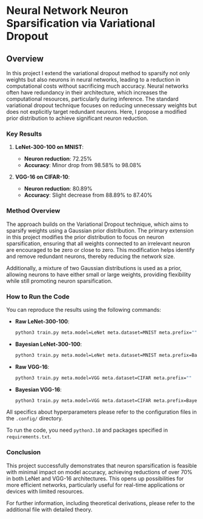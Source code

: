# Neural Network Neuron Sparsification via Variational Dropout

## Overview

In this project I extend the variational dropout method to sparsify not only weights but also neurons in neural networks, leading to a reduction in computational costs without sacrificing much accuracy. Neural networks often have redundancy in their architecture, which increases the computational resources, particularly during inference. The standard variational dropout technique focuses on reducing unnecessary weights but does not explicitly target redundant neurons. Here, I propose a modified prior distribution to achieve significant neuron reduction.

### Key Results

1. **LeNet-300-100 on MNIST**: 
   - **Neuron reduction**: 72.25%
   - **Accuracy**: Minor drop from 98.58% to 98.08%
   
2. **VGG-16 on CIFAR-10**: 
   - **Neuron reduction**: 80.89%
   - **Accuracy**: Slight decrease from 88.89% to 87.40%

### Method Overview

The approach builds on the Variational Dropout technique, which aims to sparsify weights using a Gaussian prior distribution. The primary extension in this project modifies the prior distribution to focus on neuron sparsification, ensuring that all weights connected to an irrelevant neuron are encouraged to be zero or close to zero. This modification helps identify and remove redundant neurons, thereby reducing the network size.

Additionally, a mixture of two Gaussian distributions is used as a prior, allowing neurons to have either small or large weights, providing flexibility while still promoting neuron sparsification.

### How to Run the Code

You can reproduce the results using the following commands:

- **Raw LeNet-300-100**:
  ```bash
  python3 train.py meta.model=LeNet meta.dataset=MNIST meta.prefix=""
  ```
- **Bayesian LeNet-300-100**:
  ```bash
  python3 train.py meta.model=LeNet meta.dataset=MNIST meta.prefix=Bayesian
  ```
- **Raw VGG-16**:
  ```bash
  python3 train.py meta.model=VGG meta.dataset=CIFAR meta.prefix=""
  ```
- **Bayesian VGG-16**:
  ```bash
  python3 train.py meta.model=VGG meta.dataset=CIFAR meta.prefix=Bayesian
  ```
All specifics about hyperparameters please refer to the configuration files in the ```.config/``` directory.

To run the code, you need ```python3.10``` and packages specified in ```requirements.txt```.

### Conclusion

This project successfully demonstrates that neuron sparsification is feasible with minimal impact on model accuracy, achieving reductions of over 70% in both LeNet and VGG-16 architectures. This opens up possibilities for more efficient networks, particularly useful for real-time applications or devices with limited resources.

For further information, including theoretical derivations, please refer to the additional file with detailed theory.